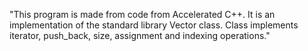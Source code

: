 "This program is made from code from Accelerated C++. It is an implementation of the standard library Vector class. Class implements iterator, push_back, size, assignment and indexing operations." 
